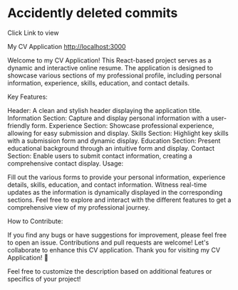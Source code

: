 # Accidently deleted commits
Click Link to view

My CV Application
 [http://localhost:3000](http://localhost:3000) 

Welcome to my CV Application! This React-based project serves as a dynamic and interactive online resume. The application is designed to showcase various sections of my professional profile, including personal information, experience, skills, education, and contact details.

Key Features:

Header: A clean and stylish header displaying the application title.
Information Section: Capture and display personal information with a user-friendly form.
Experience Section: Showcase professional experience, allowing for easy submission and display.
Skills Section: Highlight key skills with a submission form and dynamic display.
Education Section: Present educational background through an intuitive form and display.
Contact Section: Enable users to submit contact information, creating a comprehensive contact display.
Usage:

Fill out the various forms to provide your personal information, experience details, skills, education, and contact information.
Witness real-time updates as the information is dynamically displayed in the corresponding sections.
Feel free to explore and interact with the different features to get a comprehensive view of my professional journey.

How to Contribute:

If you find any bugs or have suggestions for improvement, please feel free to open an issue.
Contributions and pull requests are welcome! Let's collaborate to enhance this CV application.
Thank you for visiting my CV Application! 🚀

Feel free to customize the description based on additional features or specifics of your project!

